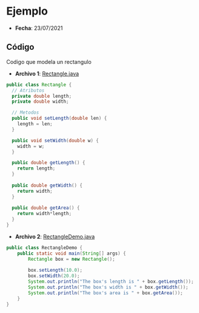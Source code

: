 # Ejemplo #

* **Fecha**: 23/07/2021



## Código ##

Codigo que modela un rectangulo

* **Archivo 1**: [Rectangle.java](Rectangle.java)

```java
public class Rectangle {
  // Atributos
  private double length;
  private double width;

  // Metodos
  public void setLength(double len) {
    length = len;
  }

  public void setWidth(double w) {	
    width = w;
  }

  public double getLength() {	
    return length;
  }
 
  public double getWidth() {	
    return width;
  }
  
  public double getArea() {	
    return width*length;
  }
}
```

* **Archivo 2**: [RectangleDemo.java](RectangleDemo.java)

```java
public class RectangleDemo {
    public static void main(String[] args) {
        Rectangle box = new Rectangle();
        
        box.setLength(10.0);
        box.setWidth(20.0);
        System.out.println("The box's length is " + box.getLength());
        System.out.println("The box's width is " + box.getWidth());
        System.out.println("The box's area is " + box.getArea());
    }
}
```
